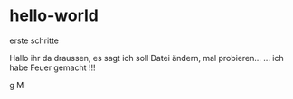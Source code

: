 # hello-world
erste schritte

Hallo ihr da draussen, es sagt ich soll Datei ändern, mal probieren...
... ich habe Feuer gemacht !!!

g M
